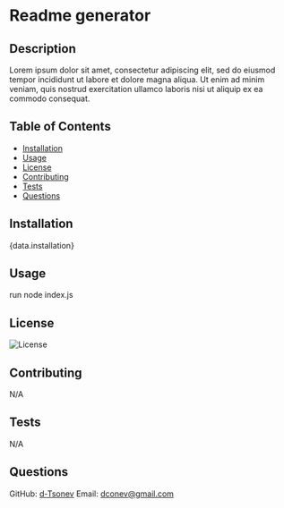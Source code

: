 # Readme generator 


  ## Description
  Lorem ipsum dolor sit amet, consectetur adipiscing elit, sed do eiusmod tempor incididunt ut labore et dolore magna aliqua. Ut enim ad minim veniam, quis nostrud exercitation ullamco laboris nisi ut aliquip ex ea commodo consequat.

  ## Table of Contents
  - [Installation](#installation)
  - [Usage](#usage)
  - [License](#license)
  - [Contributing](#contributing)
  - [Tests](#tests)
  - [Questions](#questions)

  ## Installation
  {data.installation}

  ## Usage
  run node index.js


  ## License
  ![License](https://img.shields.io/badge/License-GPL_3.0-"blue".svg)
  


  ## Contributing
  N/A

  ## Tests
  N/A

  ## Questions
  GitHub: [d-Tsonev](https://github.com/d-Tsonev)
  Email: dconev@gmail.com  
